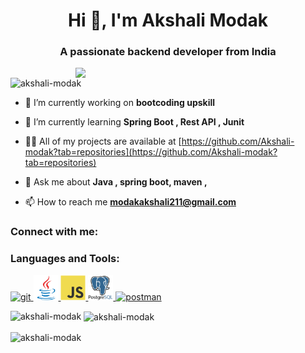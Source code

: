 <h1 align="center">Hi 👋, I'm Akshali Modak</h1>
<h3 align="center">A passionate backend developer from India</h3>
<img  align="right" src="https://user-images.githubusercontent.com/59734313/157189039-c09b3e38-9f42-42c0-ab54-14f1574190a7.gif" width="400">

<p align="left"> <img src="https://komarev.com/ghpvc/?username=akshali-modak&label=Profile%20views&color=0e75b6&style=flat" alt="akshali-modak" /> </p>

- 🔭 I’m currently working on **bootcoding upskill**

- 🌱 I’m currently learning **Spring Boot , Rest API , Junit**

- 👨‍💻 All of my projects are available at [https://github.com/Akshali-modak?tab=repositories](https://github.com/Akshali-modak?tab=repositories)

- 💬 Ask me about **Java , spring boot, maven ,**

- 📫 How to reach me **modakakshali211@gmail.com**

<h3 align="left">Connect with me:</h3>
<p align="left">
</p>

<h3 align="left">Languages and Tools:</h3>
<p align="left"> <a href="https://git-scm.com/" target="_blank" rel="noreferrer"> <img src="https://www.vectorlogo.zone/logos/git-scm/git-scm-icon.svg" alt="git" width="40" height="40"/> </a> <a href="https://www.java.com" target="_blank" rel="noreferrer"> <img src="https://raw.githubusercontent.com/devicons/devicon/master/icons/java/java-original.svg" alt="java" width="40" height="40"/> </a> <a href="https://developer.mozilla.org/en-US/docs/Web/JavaScript" target="_blank" rel="noreferrer"> <img src="https://raw.githubusercontent.com/devicons/devicon/master/icons/javascript/javascript-original.svg" alt="javascript" width="40" height="40"/> </a> <a href="https://www.postgresql.org" target="_blank" rel="noreferrer"> <img src="https://raw.githubusercontent.com/devicons/devicon/master/icons/postgresql/postgresql-original-wordmark.svg" alt="postgresql" width="40" height="40"/> </a> <a href="https://postman.com" target="_blank" rel="noreferrer"> <img src="https://www.vectorlogo.zone/logos/getpostman/getpostman-icon.svg" alt="postman" width="40" height="40"/> </a> </p>

<p><img align="left" src="https://github-readme-stats.vercel.app/api/top-langs?username=akshali-modak&show_icons=true&locale=en&layout=compact" alt="akshali-modak" /></p>

<p>&nbsp;<img align="center" src="https://github-readme-stats.vercel.app/api?username=akshali-modak&show_icons=true&locale=en" alt="akshali-modak" /></p>

<p><img align="center" src="https://github-readme-streak-stats.herokuapp.com/?user=akshali-modak&" alt="akshali-modak" /></p>
